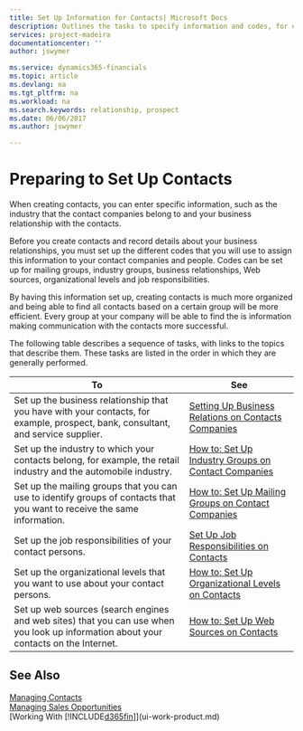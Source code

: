 ```yaml
---
title: Set Up Information for Contacts| Microsoft Docs
description: Outlines the tasks to specify information and codes, for example, about industry groups and business relationships, before you set up contacts.
services: project-madeira
documentationcenter: ''
author: jswymer

ms.service: dynamics365-financials
ms.topic: article
ms.devlang: na
ms.tgt_pltfrm: na
ms.workload: na
ms.search.keywords: relationship, prospect
ms.date: 06/06/2017
ms.author: jswymer

---
```

# Preparing to Set Up Contacts
When creating contacts, you can enter specific information, such as the industry that the contact companies belong to and your business relationship with the contacts.

Before you create contacts and record details about your business relationships, you must set up the different codes that you will use to assign this information to your contact companies and people. Codes can be set up for mailing groups, industry groups, business relationships, Web sources, organizational levels and job responsibilities.

By having this information set up, creating contacts is much more organized and being able to find all contacts based on a certain group will be more efficient. Every group at your company will be able to find the is information making communication with the contacts more successful.

The following table describes a sequence of tasks, with links to the topics that describe them. These tasks are listed in the order in which they are generally performed.

| To | See |
| --- | --- |
| Set up the business relationship that you have with your contacts, for example, prospect, bank, consultant, and service supplier. |[Setting Up Business Relations on Contacts Companies](marketing-business-relations.md) |
| Set up the industry to which your contacts belong, for example, the retail industry and the automobile industry. |[How to: Set Up Industry Groups on Contact Companies](marketing-industry-groups.md) |
| Set up the mailing groups that you can use to identify groups of contacts that you want to receive the same information. |[How to: Set Up Mailing Groups on Contact Companies](marketing-mailing-groups.md) |
| Set up the job responsibilities of your contact persons. |[Set Up Job Responsibilities on Contacts](marketing-job-responsibilities.md) |
| Set up the organizational levels that you want to use about your contact persons. |[How to: Set Up Organizational Levels on Contacts](marketing-organizational-levels.md) |
| Set up web sources (search engines and web sites) that you can use when you look up information about your contacts on the Internet. |[How to: Set Up Web Sources on Contacts](marketing-web-sources.md) |

## See Also
[Managing Contacts](marketing-contacts.md)  
[Managing Sales Opportunities](marketing-manage-sales-opportunities.md)  
[Working With [!INCLUDE[d365fin](includes/d365fin_md.md)]](ui-work-product.md)
